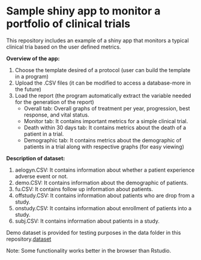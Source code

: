 # Sample shiny app to monitor a portfolio of clinical trials

This repository includes an example of a shiny app that monitors a typical clinical tria based on the user defined metrics.

**Overview of the app:**
  1. Choose the template desired of a protocol (user can build the template in a program)
  2. Upload the .CSV files (it can be modified to access a database-more in the future)
  3. Load the report (the program automatically extract the variable needed for the generation of the report)
       - Overall tab: Overall graphs of treatment per year, progression, best response, and vital status.
       - Monitor tab: It contains important metrics for a simple clinical trial.
       - Death within 30 days tab: It contains metrics about the death of a patient in a trial.
       - Demographic tab: It contains metrics about the demographic of patients in a trial along with respective graphs (for easy viewing)

**Description of dataset:**
  1. aelogyn.CSV: It contains information about whether a patient experience adverse event or not.
  2. demo.CSV: It contains information about the demographic of patients.
  3. fu.CSV: It contains follow up information about patients.
  4. offstudy.CSV: It contains information about patients who are drop from a study.
  5. onstudy.CSV: It contains information about enrollment of patients into a study.
  6. subj.CSV: It contains information about patients in a study.
  
Demo dataset is provided for testing purposes in the data folder in this repository.[dataset](https://github.com/kennchin/shiny_app_monitor/tree/master/data)

Note: Some functionality works better in the browser than Rstudio.
    

